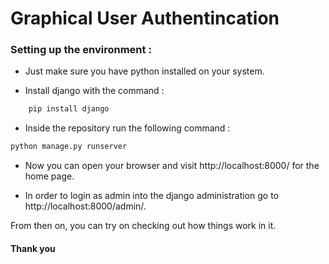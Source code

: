 # Graphical User Authentincation

### Setting up the environment :
  - Just make sure you have python installed on your system. 

  - Install django with the command :
```sh
    pip install django
```
   - Inside the repository run the following command :
```sh
python manage.py runserver
```

   - Now you can open your browser and visit  http://localhost:8000/ for the home page. 

   - In order to login as admin into the django administration go to http://localhost:8000/admin/.

From then on, you can try on checking out how things work in it. 

#### Thank you

